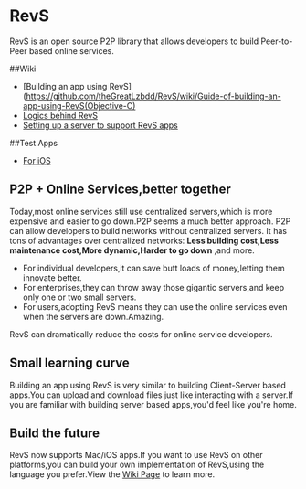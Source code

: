 RevS
================

RevS is an open source P2P library that allows developers to build Peer-to-Peer based online services.

##Wiki
 * [Building an app using RevS](https://github.com/theGreatLzbdd/RevS/wiki/Guide-of-building-an-app-using-RevS(Objective-C)
 * [Logics behind RevS](https://github.com/theGreatLzbdd/RevS/wiki/Logics-behind-RevS)
 * [Setting up a server to support RevS apps](https://github.com/theGreatLzbdd/RevS/wiki/Guide-of-setting-up-a-server-to-support-RevS-apps)

##Test Apps
 * [For iOS](https://github.com/theGreatLzbdd/RevSTest-Objective-C)

## P2P + Online Services,better together
Today,most online services still use centralized servers,which is more expensive and easier to go down.P2P seems a much better approach.
P2P can allow developers to build networks without centralized servers.
It has tons of advantages over centralized networks: **Less building cost,Less maintenance cost,More dynamic,Harder to go down** ,and more.

 * For individual developers,it can save butt loads of money,letting them innovate better.
 * For enterprises,they can throw away those gigantic servers,and keep only one or two small servers.
 * For users,adopting RevS means they can use the online services even when the servers are down.Amazing.  

RevS can dramatically reduce the costs for online service developers.

## Small learning curve
Building an app using RevS is very similar to building Client-Server based apps.You can upload and download files just like interacting with a server.If you are familiar with building server based apps,you'd feel like you're home.

## Build the future
RevS now supports Mac/iOS apps.If you want to use RevS on other platforms,you can build your own implementation of RevS,using the language you prefer.View the [Wiki Page](https://github.com/theGreatLzbdd/RevS/wiki) to learn more.
